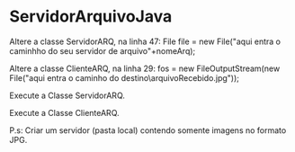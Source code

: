 # ServidorArquivoJava

Altere a classe ServidorARQ, na linha 47: File file = new File("aqui entra o caminhho do seu servidor de arquivo"+nomeArq);

Altere a classe ClienteARQ, na linha 29: fos = new FileOutputStream(new File("aqui entra o caminho do destino\\arquivoRecebido.jpg"));

Execute a Classe ServidorARQ.

Execute a Classe ClienteARQ.

P.s: Criar um servidor (pasta local) contendo somente imagens no formato JPG.
